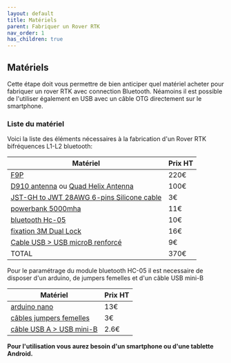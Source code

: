 ```yaml
---
layout: default
title: Matériels
parent: Fabriquer un Rover RTK
nav_order: 1
has_children: true
---
```


## Matériels

Cette étape doit vous permettre de bien anticiper quel matériel acheter pour fabriquer un rover RTK avec connection Bluetooth. 
Néamoins il est possible de l'utiliser également en USB avec un câble OTG directement sur le smartphone.

### Liste du matériel

Voici la liste des éléments nécessaires à la fabrication d'un Rover RTK bifréquences L1-L2 bluetooth:

|Matériel|Prix HT|
|--------|----|
|[F9P](https://store-drotek.com/891-rtk-zed-f9p-gnss.html)|220€|
|[D910 antenna](https://store.drotek.com/da-910-multiband-gnss-antenna) ou [Quad Helix Antenna](https://www.gnss.store/rf-gps-antennas/28-high-performance-multi-band-gnss-active-quad-helix-antenna-for-rtk.html)|100€|
|[JST-GH to JWT 28AWG 6-pins Silicone cable](https://store-drotek.com/831-jst-gh-to-jwt-28awg-6pins-cable.html)|3€|
|[powerbank 5000mha](https://www.amazon.fr/gp/product/B082PMBWRZ/ref=ppx_yo_dt_b_asin_title_o00_s00?ie=UTF8&psc=1)|11€|
|[bluetooth Hc-05](https://www.amazon.fr/DSD-TECH-HC-05-Pass-through-Communication/dp/B01G9KSAF6/ref=sr_1_1_sspa?__mk_fr_FR=%C3%85M%C3%85%C5%BD%C3%95%C3%91&dchild=1&keywords=hc-05&qid=1586875187&s=computers&sr=1-1-spons&psc=1&spLa=ZW5jcnlwdGVkUXVhbGlmaWVyPUFTNVVYWUlSTThRMjgmZW5jcnlwdGVkSWQ9QTAzNzQ3MzMzUU5UWkZWSzdYRFJRJmVuY3J5cHRlZEFkSWQ9QTA5MDQwNTE0UElCRFlMNTQ1MDMmd2lkZ2V0TmFtZT1zcF9hdGYmYWN0aW9uPWNsaWNrUmVkaXJlY3QmZG9Ob3RMb2dDbGljaz10cnVl)|10€| 
|[fixation 3M Dual Lock](https://www.amazon.fr/3M-Syst%C3%A8me-fixation-pliable-transparent/dp/B00LZRLYYI/ref=psdc_1854612031_t2_B081FF3BM6)|16€|
|[Cable USB > USB microB renforcé](https://www.amazon.fr/gp/product/B01LXCA1GJ/ref=ppx_yo_dt_b_asin_title_o01_s00?ie=UTF8&psc=1)|9€|
|TOTAL|370€|

Pour le paramétrage du module bluetooth HC-05 il est necessaire de disposer d'un arduino, de jumpers femelles et d'un câble USB mini-B

|Matériel|Prix HT|
|--------|----|
|[arduino nano](https://fr.rs-online.com/web/p/kits-de-developpement-pour-processeurs-et-microcontroleurs/1927590/)|13€|
|[câbles jumpers femelles](https://fr.rs-online.com/web/p/kit-de-cables-dupont/7916450/)|3€|
|[câble USB A > USB mini-B](https://fr.rs-online.com/web/p/cables-usb/1862803/)|2.6€|

**Pour l'utilisation vous aurez besoin d'un smartphone ou d'une tablette Android.**



































